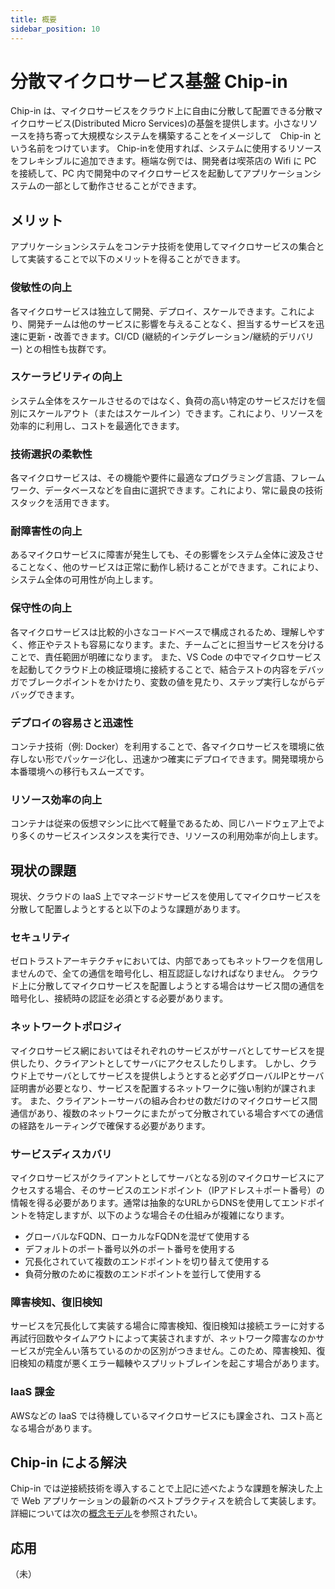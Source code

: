 ```yaml
---
title: 概要
sidebar_position: 10
---
```


# 分散マイクロサービス基盤 Chip-in

Chip-in は、マイクロサービスをクラウド上に自由に分散して配置できる分散マイクロサービス(Distributed Micro Services)の基盤を提供します。小さなリソースを持ち寄って大規模なシステムを構築することをイメージして　Chip-in という名前をつけています。
Chip-inを使用すれば、システムに使用するリソースをフレキシブルに追加できます。極端な例では、開発者は喫茶店の Wifi に PC を接続して、PC 内で開発中のマイクロサービスを起動してアプリケーションシステムの一部として動作させることができます。

## メリット

アプリケーションシステムをコンテナ技術を使用してマイクロサービスの集合として実装することで以下のメリットを得ることができます。

### 俊敏性の向上
各マイクロサービスは独立して開発、デプロイ、スケールできます。これにより、開発チームは他のサービスに影響を与えることなく、担当するサービスを迅速に更新・改善できます。CI/CD (継続的インテグレーション/継続的デリバリー) との相性も抜群です。

### スケーラビリティの向上
システム全体をスケールさせるのではなく、負荷の高い特定のサービスだけを個別にスケールアウト（またはスケールイン）できます。これにより、リソースを効率的に利用し、コストを最適化できます。

### 技術選択の柔軟性
各マイクロサービスは、その機能や要件に最適なプログラミング言語、フレームワーク、データベースなどを自由に選択できます。これにより、常に最良の技術スタックを活用できます。

### 耐障害性の向上
あるマイクロサービスに障害が発生しても、その影響をシステム全体に波及させることなく、他のサービスは正常に動作し続けることができます。これにより、システム全体の可用性が向上します。

### 保守性の向上
各マイクロサービスは比較的小さなコードベースで構成されるため、理解しやすく、修正やテストも容易になります。また、チームごとに担当サービスを分けることで、責任範囲が明確になります。
また、VS Code の中でマイクロサービスを起動してクラウド上の検証環境に接続することで、結合テストの内容をデバッガでブレークポイントをかけたり、変数の値を見たり、ステップ実行しながらデバッグできます。

### デプロイの容易さと迅速性
コンテナ技術（例: Docker）を利用することで、各マイクロサービスを環境に依存しない形でパッケージ化し、迅速かつ確実にデプロイできます。開発環境から本番環境への移行もスムーズです。

### リソース効率の向上
コンテナは従来の仮想マシンに比べて軽量であるため、同じハードウェア上でより多くのサービスインスタンスを実行でき、リソースの利用効率が向上します。

## 現状の課題

現状、クラウドの IaaS 上でマネージドサービスを使用してマイクロサービスを分散して配置しようとすると以下のような課題があります。

### セキュリティ

ゼロトラストアーキテクチャにおいては、内部であってもネットワークを信用しませんので、全ての通信を暗号化し、相互認証しなければなりません。
クラウド上に分散してマイクロサービスを配置しようとする場合はサービス間の通信を暗号化し、接続時の認証を必須とする必要があります。

### ネットワークトポロジィ

マイクロサービス網においてはそれぞれのサービスがサーバとしてサービスを提供したり、クライアントとしてサーバにアクセスしたりします。
しかし、クラウド上でサーバとしてサービスを提供しようとすると必ずグローバルIPとサーバ証明書が必要となり、サービスを配置するネットワークに強い制約が課されます。
また、クライアントーサーバの組み合わせの数だけのマイクロサービス間通信があり、複数のネットワークにまたがって分散されている場合すべての通信の経路をルーティングで確保する必要があります。

### サービスディスカバリ

マイクロサービスがクライアントとしてサーバとなる別のマイクロサービスにアクセスする場合、そのサービスのエンドポイント（IPアドレス＋ポート番号）の情報を得る必要があります。通常は抽象的なURLからDNSを使用してエンドポイントを特定しますが、以下のような場合その仕組みが複雑になります。
- グローバルなFQDN、ローカルなFQDNを混ぜて使用する
- デフォルトのポート番号以外のポート番号を使用する
- 冗長化されていて複数のエンドポイントを切り替えて使用する
- 負荷分散のために複数のエンドポイントを並行して使用する

### 障害検知、復旧検知

サービスを冗長化して実装する場合に障害検知、復旧検知は接続エラーに対する再試行回数やタイムアウトによって実装されますが、ネットワーク障害なのかサービスが完全んい落ちているのかの区別がつきません。このため、障害検知、復旧検知の精度が悪くエラー輻輳やスプリットブレインを起こす場合があります。

### IaaS 課金

AWSなどの IaaS では待機しているマイクロサービスにも課金され、コスト高となる場合があります。

## Chip-in による解決

Chip-in では逆接続技術を導入することで上記に述べたような課題を解決した上で Web アプリケーションの最新のベストプラクティスを統合して実装します。詳細については次の[概念モデル](./20_models.md)を参照されたい。

## 応用

（未）